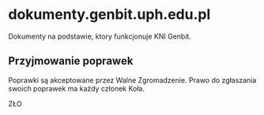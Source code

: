 # dokumenty.genbit.uph.edu.pl
Dokumenty  na podstawie, ktory funkcjonuje KNI Genbit. 

## Przyjmowanie poprawek
Poprawki są akceptowane przez Walne Zgromadzenie. Prawo do zgłaszania swoich poprawek ma każdy członek Koła. 

ZŁO
